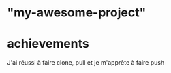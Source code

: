 # "my-awesome-project"

# achievements

J'ai réussi à faire clone, pull et je m'apprête à faire push

